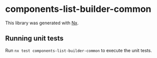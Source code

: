 # components-list-builder-common

This library was generated with [Nx](https://nx.dev).

## Running unit tests

Run `nx test components-list-builder-common` to execute the unit tests.

